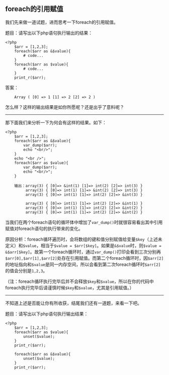 ## foreach的引用赋值

我们先来做一道试题，进而思考一下foreach的引用赋值。

题目：请写出以下php语句执行输出的结果：

```
<?php
    $arr = [1,2,3];  
    foreach($arr as &$value){
    	# code...
    }
    foreach($arr as $value){
    	# code...
    }
    print_r($arr);
```
	
答案：

		Array ( [0] => 1 [1] => 2 [2] => 2 ) 

怎么样？这样的输出结果是如你所愿呢？还是出乎了意料呢？

***

那下面我们来分析一下为何会有这样的结果。如下：

```
<?php
	$arr = [1,2,3];  
    foreach($arr as &$value){
    	var_dump($arr);
        echo "<br/>";
    }
    echo "<br />";
    foreach($arr as $value){
    	var_dump($arr);
        echo "<br/>";
    }
```
```
	输出：array(3) { [0]=> &int(1) [1]=> int(2) [2]=> int(3) } 
		 array(3) { [0]=> int(1) [1]=> &int(2) [2]=> int(3) } 
		 array(3) { [0]=> int(1) [1]=> int(2) [2]=> &int(3) } 

		 array(3) { [0]=> int(1) [1]=> int(2) [2]=> &int(1) } 
		 array(3) { [0]=> int(1) [1]=> int(2) [2]=> &int(2) } 
		 array(3) { [0]=> int(1) [1]=> int(2) [2]=> &int(2) } 
```
当我们在两个foreach语句的循环体中增加了`var_dump()`时就很容易看出其中引用赋值对foreach语句的执行带来的变化。  

原因分析：foreach循环遍历时，会将数组的键和值分别赋值给变量`$key`（上述未定义）和`$value`，相当于`$value = $arr[$key]`。如果是`&$value`时，则`$value = &$arr[$key]`。故第一个foreach循环时，通过`var_dump()`打印会看到三次分别再`$arr[0],$arr[1],$arr[2]`处存在引用赋值。而第二个foreach循环时，因`$arr[2]`的地址指向和`$value`是同一内存空间，所以会看到第二次foreach循环时`$arr[2]`的值会分别是`1,2,3`。

（注：foreach循环执行完毕后并不会释放`$key`和`$value`，所以在你的代码中foreach执行完毕后请谨慎时候`$key`和`$value`，尤其是引用赋值。）

***

不知道上述是否能让你有所收获，结尾我们还有一道题，来看一下吧。

题目：请写出以下php语句执行输出结果：  
```
<?php
	$arr = [1,2,3];  
    foreach($arr as $value){
    	unset($value);
    }
    print_r($arr);
    
    foreach($arr as &$value){
    	unset($value);
    }
    print_r($arr);
```
